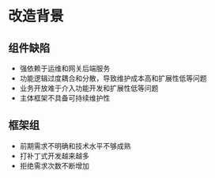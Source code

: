 # 改造背景

<div class="grid grid-cols-2 gap-4">

<div>

## 组件缺陷

<span></span>

- 强依赖于运维和网关后端服务
- 功能逻辑过度耦合和分散，导致维护成本高和扩展性低等问题
- 业务开放难于介入功能开发和扩展性低等问题
- 主体框架不具备可持续维护性

</div>

<div>

## 框架组

<span></span>

- 前期需求不明确和技术水平不够成熟
- 打补丁式开发越来越多
- 拒绝需求次数不断增加

</div>

</div>
